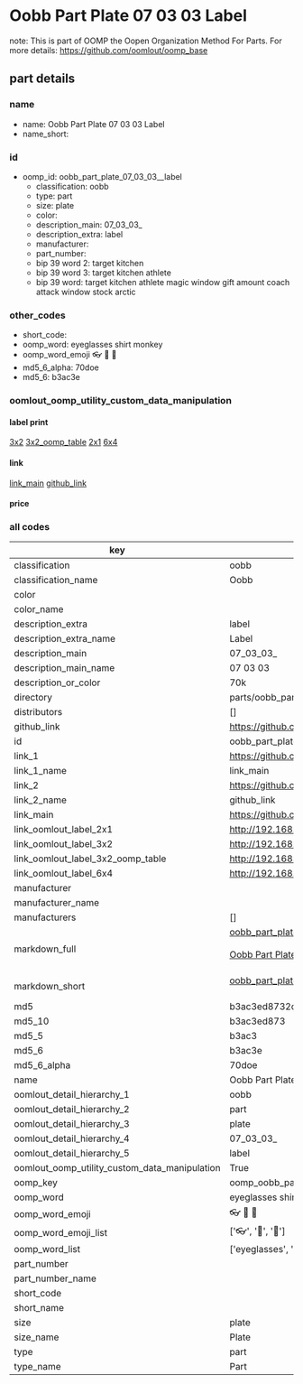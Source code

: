 # Oobb Part Plate 07 03 03  Label  

note: This is part of OOMP the Oopen Organization Method For Parts. For more details: https://github.com/oomlout/oomp_base

##  part details





### name
* name: Oobb Part Plate 07 03 03  Label
* name_short: 
### id
* oomp_id: oobb_part_plate_07_03_03__label
  * classification: oobb
  * type: part
  * size: plate
  * color: 
  * description_main: 07_03_03_
  * description_extra: label
  * manufacturer: 
  * part_number: 
  * bip 39 word 2: target kitchen
  * bip 39 word 3: target kitchen athlete
  * bip 39 word: target kitchen athlete magic window gift amount coach attack window stock arctic

### other_codes
* short_code: 
* oomp_word: eyeglasses shirt monkey
* oomp_word_emoji :eyeglasses: :shirt: :monkey:
* md5_6_alpha: 70doe
* md5_6: b3ac3e






### oomlout_oomp_utility_custom_data_manipulation
#### label print
[3x2](http://192.168.1.245:1112/?label=oomp%2070doe)
[3x2_oomp_table](http://192.168.1.107:1112/?label=oomp%2070doe)
[2x1](http://192.168.1.242:1112/?label=oomp%2070doe)
[6x4](http://192.168.1.55:1112/?label=oomp%2070doe)    

#### link

[link_main](https://github.com/oomlout/oomlout_oomp_current_version_messy/tree/main/parts/oobb_part_plate_07_03_03__label) [github_link](https://github.com/oomlout/oomlout_oomp_part_src/tree/main/parts/oobb_part_plate_07_03_03__label)                             

#### price







### all codes 
| key | value |  
| --- | --- |  
| classification | oobb |  
| classification_name | Oobb |  
| color |  |  
| color_name |  |  
| description_extra | label |  
| description_extra_name | Label |  
| description_main | 07_03_03_ |  
| description_main_name | 07 03 03  |  
| description_or_color | 70k |  
| directory | parts/oobb_part_plate_07_03_03__label |  
| distributors | [] |  
| github_link | https://github.com/oomlout/oomlout_oomp_part_src/tree/main/parts/oobb_part_plate_07_03_03__label |  
| id | oobb_part_plate_07_03_03__label |  
| link_1 | https://github.com/oomlout/oomlout_oomp_current_version_messy/tree/main/parts/oobb_part_plate_07_03_03__label |  
| link_1_name | link_main |  
| link_2 | https://github.com/oomlout/oomlout_oomp_part_src/tree/main/parts/oobb_part_plate_07_03_03__label |  
| link_2_name | github_link |  
| link_main | https://github.com/oomlout/oomlout_oomp_current_version_messy/tree/main/parts/oobb_part_plate_07_03_03__label |  
| link_oomlout_label_2x1 | http://192.168.1.242:1112/?label=oomp%2070doe |  
| link_oomlout_label_3x2 | http://192.168.1.245:1112/?label=oomp%2070doe |  
| link_oomlout_label_3x2_oomp_table | http://192.168.1.107:1112/?label=oomp%2070doe |  
| link_oomlout_label_6x4 | http://192.168.1.55:1112/?label=oomp%2070doe |  
| manufacturer |  |  
| manufacturer_name |  |  
| manufacturers | [] |  
| markdown_full | [oobb_part_plate_07_03_03__label](https://github.com/oomlout/oomlout_oomp_current_version_messy/tree/main/parts/oobb_part_plate_07_03_03__label)<br>[](https://github.com/oomlout/oomlout_oomp_current_version_messy/tree/main/parts/oobb_part_plate_07_03_03__label)<br>[Oobb Part Plate 07 03 03  Label](https://github.com/oomlout/oomlout_oomp_current_version_messy/tree/main/parts/oobb_part_plate_07_03_03__label)<br><br> |  
| markdown_short | [oobb_part_plate_07_03_03__label](https://github.com/oomlout/oomlout_oomp_current_version_messy/tree/main/parts/oobb_part_plate_07_03_03__label)<br><br> |  
| md5 | b3ac3ed8732ca101877db85c1c5ec6ef |  
| md5_10 | b3ac3ed873 |  
| md5_5 | b3ac3 |  
| md5_6 | b3ac3e |  
| md5_6_alpha | 70doe |  
| name | Oobb Part Plate 07 03 03  Label |  
| oomlout_detail_hierarchy_1 | oobb |  
| oomlout_detail_hierarchy_2 | part |  
| oomlout_detail_hierarchy_3 | plate |  
| oomlout_detail_hierarchy_4 | 07_03_03_ |  
| oomlout_detail_hierarchy_5 | label |  
| oomlout_oomp_utility_custom_data_manipulation | True |  
| oomp_key | oomp_oobb_part_plate_07_03_03__label |  
| oomp_word | eyeglasses shirt monkey |  
| oomp_word_emoji | :eyeglasses: :shirt: :monkey: |  
| oomp_word_emoji_list | [':eyeglasses:', ':shirt:', ':monkey:'] |  
| oomp_word_list | ['eyeglasses', 'shirt', 'monkey'] |  
| part_number |  |  
| part_number_name |  |  
| short_code |  |  
| short_name |  |  
| size | plate |  
| size_name | Plate |  
| type | part |  
| type_name | Part |  
